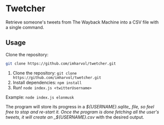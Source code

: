 # Twetcher
Retrieve someone's tweets from The Wayback Machine into a CSV file with a single command.

## Usage
Clone the repository:
```bash
git clone https://github.com/imharvol/twetcher.git
```
1. Clone the repository: `git clone https://github.com/imharvol/twetcher.git`
2. Install dependencies: `npm install`
3. Run! `node index.js <twitterUsername>`

Example: `node index.js elonmusk`

The program will store its progress in a _${USERNAME}.sqlite_ file, so feel free to stop and re-start it.
Once the program is done fetching all the user's tweets, it will create an _${USERNAME}.csv_ with the desired output.